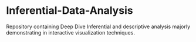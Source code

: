 # Inferential-Data-Analysis
Repository containing Deep Dive Inferential and descriptive analysis majorly demonstrating in interactive visualization techniques.
